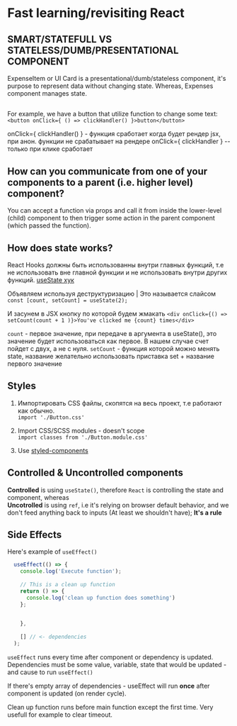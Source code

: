 # Fast learning/revisiting React

## SMART/STATEFULL VS STATELESS/DUMB/PRESENTATIONAL COMPONENT
ExpenseItem or UI Card is a presentational/dumb/stateless component, it's purpose to represent data without changing state.
Whereas, Expenses component manages state.

## 
For example, we have a button that utilize function to change some text:
`<button onClick={ () => clickHandler() }>button</button>`

onClick={ clickHandler() } - функция сработает когда будет рендер jsx, при анон. функции не срабатывает на рендере
onClick={ clickHandler } -- только при клике сработает


## How can you communicate from one of your components to a parent (i.e. higher level) component?

You can accept a function via props and call it from inside the lower-level (child) component to then trigger some action in the parent component (which passed the function).


## How does state works?
React Hooks должны быть использованны внутри главных функций, т.е не использовать вне главной функции и не использовать внутри других функций.
[useState хук](https://reactjs.org/docs/hooks-state.html)

Объявляем используя деструктуризацию | Это называется слайсом
`const [count, setCount] = useState(2);`

И засунем в JSX кнопку по которой будем жмакать
`<div onClick={() => setCount(count + 1 )}>You've clicked me {count} times</div>`

`count` - первое значение, при передаче в аргумента в useState(), это значение будет использоваться как первое. В нашем случае счет пойдет с двух, а не с нуля.
`setCount` - функция которой можно менять state, название желательно использовать 
приставка set + название первого значение


## Styles
1. Импортировать CSS файлы, скопятся на весь проект, т.е работают как обычно.<br>
  `import './Button.css'`

2. Import CSS/SCSS modules - doesn't scope <br>
  `import classes from './Button.module.css'`

3. Use [styled-components](https://styled-components.com/docs/basics)


## Controlled & Uncontrolled components
<b>Controlled</b> is using ``useState()``, therefore `React` is controlling the state and component, whereas <br>
<b>Uncotrolled</b>  is using `ref`, i.e it's relying on browser default behavior, and we don't feed anything back to inputs (At least we shouldn't have); <b>It's a rule</b>
  
## Side Effects
Here's example of `useEffect()`

```javascript 
  useEffect(() => {
    console.log('Execute function');
    
    // This is a clean up function
    return () => {
      console.log('clean up function does something')
    };

  
    }, 
    
    [] // <- dependencies
  );
```

`useEffect` runs every time after component or dependency is updated.
Dependencies must be some value, variable, state that would be updated - and cause to run `useEffect()`

If there's empty array of dependencies - useEffect will run <b>once</b> after component is updated (on render cycle).

Clean up function runs before main function except the first time. Very usefull for example to clear timeout.